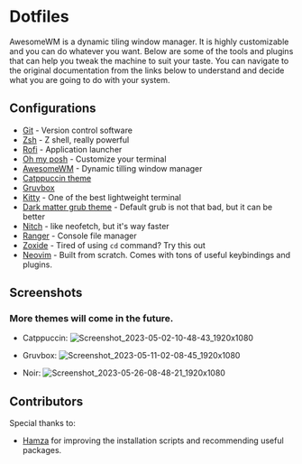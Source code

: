 # Dotfiles
AwesomeWM is a dynamic tiling window manager. It is highly customizable and you can do whatever you want. Below are some of the tools and plugins that can help you tweak the machine to suit your taste. You can navigate to the original documentation from the links below to understand and decide what you are going to do with your system.

## Configurations
- [Git](https://git-scm.com/book/en/v2/Customizing-Git-Git-Configuration) - Version control software
- [Zsh](https://ohmyz.sh/) - Z shell, really powerful
- [Rofi](https://github.com/catppuccin/rofi/tree/main/deathemonic) - Application launcher
- [Oh my posh](https://ohmyposh.dev/docs/) - Customize your terminal
- [AwesomeWM](https://awesomewm.org/doc/api/documentation/07-my-first-awesome.md.html#) - Dynamic tilling window manager
- [Catppuccin theme](https://github.com/catppuccin/catppuccin)
- [Gruvbox](https://github.com/morhetz/gruvbox)
- [Kitty](https://sw.kovidgoyal.net/kitty/binary/) - One of the best lightweight terminal
- [Dark matter grub theme](https://gitlab.com/VandalByte/darkmatter-grub-theme) - Default grub is not that bad, but it can be better
- [Nitch](https://github.com/ssleert/nitch) - like neofetch, but it's way faster
- [Ranger](https://ranger.github.io/) - Console file manager
- [Zoxide](https://github.com/ajeetdsouza/zoxide) - Tired of using `cd` command? Try this out
- [Neovim](https://neovim.io/) - Built from scratch. Comes with tons of useful keybindings and plugins.

## Screenshots
### More themes will come in the future.
- Catppuccin:
![Screenshot_2023-05-02-10-48-43_1920x1080](https://user-images.githubusercontent.com/61068720/235719073-25941152-3121-41b6-b869-a163c3523a5d.png)

- Gruvbox:
![Screenshot_2023-05-11-02-08-45_1920x1080](https://github.com/vulekhanh/dotfiles/assets/61068720/b845e4d3-698b-4d93-916f-e71ff97e351e)

- Noir:
![Screenshot_2023-05-26-08-48-21_1920x1080](https://github.com/vulekhanh/dotfiles/assets/61068720/13664fc3-d35b-4459-bf59-799f792f00de)


## Contributors
Special thanks to:
- [Hamza](https://github.com/Hamza12700) for improving the installation scripts and recommending useful packages.
